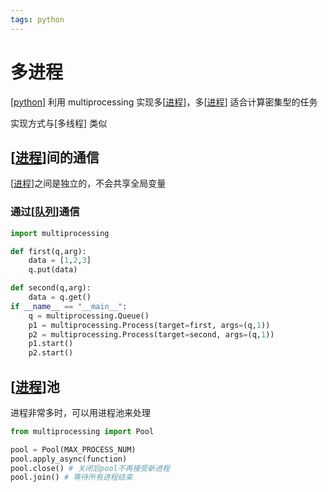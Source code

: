 ```yaml
---
tags: python
---
```

# 多进程

[[python]] 利用 multiprocessing 实现多[[进程]]，多[[进程]] 适合计算密集型的任务

实现方式与[多线程] 类似

## [[进程]]间的通信

[[进程]]之间是独立的，不会共享全局变量

### 通过[[队列]]通信

```python
import multiprocessing

def first(q,arg):
    data = [1,2,3]
    q.put(data)

def second(q,arg):
    data = q.get()
if __name__ == "__main__":
    q = multiprocessing.Queue()
    p1 = multiprocessing.Process(target=first, args=(q,1))
    p2 = multiprocessing.Process(target=second, args=(q,1))
    p1.start()
    p2.start()
```

## [[进程]]池

进程非常多时，可以用进程池来处理

```python
from multiprocessing import Pool

pool = Pool(MAX_PROCESS_NUM)
pool.apply_async(function)
pool.close() # 关闭后pool不再接受新进程
pool.join() # 等待所有进程结束
```

[//begin]: # "Autogenerated link references for markdown compatibility"
[python]: ../python.md "python"
[进程]: <../../operating system/虚拟化/进程.md> "进程"
[队列]: ../../algorithm/data_structure/队列.md "队列"
[//end]: # "Autogenerated link references"
